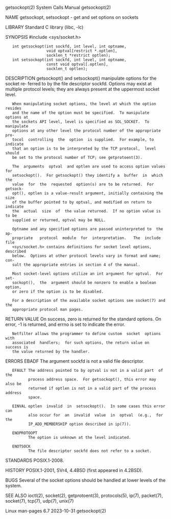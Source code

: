 getsockopt(2)                 System Calls Manual                getsockopt(2)

NAME
       getsockopt, setsockopt - get and set options on sockets

LIBRARY
       Standard C library (libc, -lc)

SYNOPSIS
       #include <sys/socket.h>

       int getsockopt(int sockfd, int level, int optname,
                      void optval[restrict *.optlen],
                      socklen_t *restrict optlen);
       int setsockopt(int sockfd, int level, int optname,
                      const void optval[.optlen],
                      socklen_t optlen);

DESCRIPTION
       getsockopt()  and  setsockopt()  manipulate  options for the socket re‐
       ferred to by the file descriptor sockfd.  Options may exist at multiple
       protocol levels; they are always present at the uppermost socket level.

       When manipulating socket options, the level at which the option resides
       and the name of the option must be specified.  To manipulate options at
       the sockets API level, level is specified as SOL_SOCKET.  To manipulate
       options at any other level the protocol number of the appropriate  pro‐
       tocol  controlling  the  option  is supplied.  For example, to indicate
       that an option is to be interpreted by the TCP protocol,  level  should
       be set to the protocol number of TCP; see getprotoent(3).

       The  arguments  optval  and optlen are used to access option values for
       setsockopt().  For getsockopt() they identify a  buffer  in  which  the
       value  for  the  requested  option(s) are to be returned.  For getsock‐
       opt(), optlen is a value-result argument, initially containing the size
       of the buffer pointed to by optval, and modified on return to  indicate
       the  actual  size  of  the value returned.  If no option value is to be
       supplied or returned, optval may be NULL.

       Optname and any specified options are passed uninterpreted to  the  ap‐
       propriate   protocol  module  for  interpretation.   The  include  file
       <sys/socket.h> contains definitions for socket level options, described
       below.  Options at other protocol levels vary in format and name;  con‐
       sult the appropriate entries in section 4 of the manual.

       Most socket-level options utilize an int argument for optval.  For set‐
       sockopt(),  the  argument should be nonzero to enable a boolean option,
       or zero if the option is to be disabled.

       For a description of the available socket options see socket(7) and the
       appropriate protocol man pages.

RETURN VALUE
       On success, zero is returned for the standard options.  On error, -1 is
       returned, and errno is set to indicate the error.

       Netfilter allows the programmer to define custom  socket  options  with
       associated  handlers;  for such options, the return value on success is
       the value returned by the handler.

ERRORS
       EBADF  The argument sockfd is not a valid file descriptor.

       EFAULT The address pointed to by optval is not in a valid part  of  the
              process address space.  For getsockopt(), this error may also be
              returned if optlen is not in a valid part of the process address
              space.

       EINVAL optlen  invalid  in  setsockopt().  In some cases this error can
              also occur for  an  invalid  value  in  optval  (e.g.,  for  the
              IP_ADD_MEMBERSHIP option described in ip(7)).

       ENOPROTOOPT
              The option is unknown at the level indicated.

       ENOTSOCK
              The file descriptor sockfd does not refer to a socket.

STANDARDS
       POSIX.1-2008.

HISTORY
       POSIX.1-2001, SVr4, 4.4BSD (first appeared in 4.2BSD).

BUGS
       Several  of the socket options should be handled at lower levels of the
       system.

SEE ALSO
       ioctl(2), socket(2), getprotoent(3),  protocols(5),  ip(7),  packet(7),
       socket(7), tcp(7), udp(7), unix(7)

Linux man-pages 6.7               2023-10-31                     getsockopt(2)

